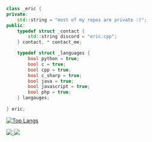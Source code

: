```cpp
class _eric {
private:
	std::string = "most of my repos are private :)";
public:
	typedef struct _contact {
		std::string discord = "eric.cpp";
	} contact, * contact_me;

	typedef struct _languages {
		bool python = true;
		bool c = true;
		bool cpp = true;
		bool c_sharp = true;
		bool java = true;
		bool javascript = true;
		bool php = true;
	} langauges;
	
} eric;
```

[![Top Langs](https://github-readme-stats.vercel.app/api/top-langs/?username=0xe666&hide=html,css,scss,jupyter%20notebook&theme=synthwave)](https://github.com/anuraghazra/github-readme-stats)

<a href="https://github.com/0xE666">
  <img src="https://img.shields.io/github/followers/0xE666">
</a>
<a href="https://github.com/0xE666">
  <img src="https://img.shields.io/github/stars/0xE666">
</a>
